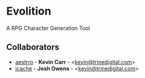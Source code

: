 # Evolition
A RPG Character Generation Tool

## Collaborators
* [aestrro](https://github.com/aestrro) - **Kevin Carr** - &lt;kevin@trinedigital.com&gt;
* [jcache](https://github.com/jcache) - **Josh Owens** - &lt;kevin@trinedigital.com&gt;
